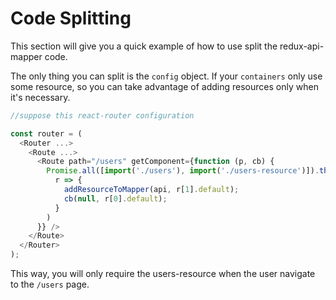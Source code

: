 # Code Splitting

This section will give you a quick example of how to use split the redux-api-mapper code.

The only thing you can split is the ``config`` object. If your ``containers`` only use some resource, so you can take advantage of adding resources only when it's necessary.

```js
//suppose this react-router configuration

const router = (
  <Router ...>
    <Route ...>
      <Route path="/users" getComponent={function (p, cb) {
        Promise.all([import('./users'), import('./users-resource')]).then(
          r => {
            addResourceToMapper(api, r[1].default);
            cb(null, r[0].default);
          }
        )
      }} />
    </Route>
  </Router>
);
```

This way, you will only require the users-resource when the user navigate to the ``/users`` page.